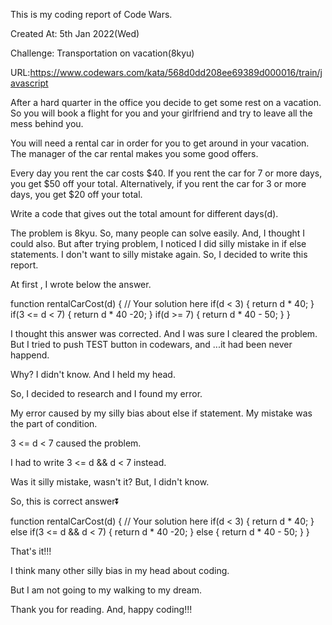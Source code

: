 This is my coding report of Code Wars.

Created At: 5th Jan 2022(Wed)

Challenge: Transportation on vacation(8kyu)

URL:https://www.codewars.com/kata/568d0dd208ee69389d000016/train/javascript

<!-- Instructions: -->

After a hard quarter in the office you decide to get some rest on a vacation. So you will book a flight for you and your girlfriend and try to leave all the mess behind you.

You will need a rental car in order for you to get around in your vacation. The manager of the car rental makes you some good offers.

Every day you rent the car costs $40. If you rent the car for 7 or more days, you get $50 off your total. Alternatively, if you rent the car for 3 or more days, you get $20 off your total.

Write a code that gives out the total amount for different days(d).

<!-- Instructions　End: -->

<!-- Impressions: -->

The problem is 8kyu. So, many people can solve easily.
And, I thought I could also.
But after trying problem, I noticed I did silly mistake in if else statements. I don't want to silly mistake again.
So, I decided to write this report.

At first , I wrote below the answer.

<!-- My First Answer -->
function rentalCarCost(d) {
  // Your solution here
  if(d < 3) {
    return d * 40;
  }
  if(3 <= d < 7) {
    return d * 40 -20;
  }
  if(d >= 7) {
    return d * 40 - 50;
  }
}
<!------------------------->

I thought this answer was corrected. And I was sure I cleared the problem. But I tried to push TEST button in codewars, 
and ...it had been never happend.

Why? 
I didn't know. 
And I held my head.

So, I decided to research and I found my error.

My error caused by my silly bias about else if statement.
My mistake was the part of condition.

3 <= d < 7 caused the problem.

I had to write 3 <= d && d < 7 instead.

Was it silly mistake, wasn't it?
But, I didn't know.

So, this is correct answer⏬

function rentalCarCost(d) {
  // Your solution here
  if(d < 3) {
    return d * 40;
  } else if(3 <= d && d < 7) {
    return d * 40 -20;
  } else {
    return d * 40 - 50;
  }
}

<!-- Impressions End: -->

That's it!!!

I think many other silly bias in my head about coding.

But I am not going to my walking to my dream.

Thank you for reading.
And, happy coding!!!